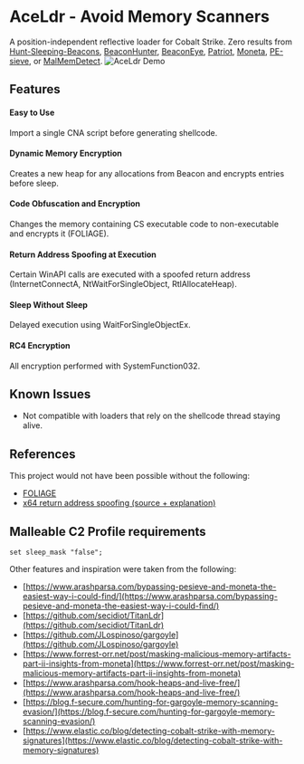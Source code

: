 # AceLdr - Avoid Memory Scanners
A position-independent reflective loader for Cobalt Strike. Zero results from [Hunt-Sleeping-Beacons](https://github.com/thefLink/Hunt-Sleeping-Beacons), [BeaconHunter](https://github.com/3lp4tr0n/BeaconHunter), [BeaconEye](https://github.com/CCob/BeaconEye), [Patriot](https://github.com/joe-desimone/patriot), [Moneta](https://github.com/forrest-orr/moneta), [PE-sieve](https://github.com/hasherezade/pe-sieve), or [MalMemDetect](https://github.com/waldo-irc/MalMemDetect).
![AceLdr Demo](demo.gif)

## Features

#### Easy to Use
Import a single CNA script before generating shellcode.

#### Dynamic Memory Encryption
Creates a new heap for any allocations from Beacon and encrypts entries before sleep.

#### Code Obfuscation and Encryption
Changes the memory containing CS executable code to non-executable and encrypts it (FOLIAGE).

#### Return Address Spoofing at Execution
Certain WinAPI calls are executed with a spoofed return address (InternetConnectA, NtWaitForSingleObject, RtlAllocateHeap).

#### Sleep Without Sleep
Delayed execution using WaitForSingleObjectEx.

#### RC4 Encryption
All encryption performed with SystemFunction032.

## Known Issues
- Not compatible with loaders that rely on the shellcode thread staying alive.

## References
This project would not have been possible without the following:
- [FOLIAGE](https://github.com/secidiot/FOLIAGE)
- [x64 return address spoofing (source + explanation)](https://www.unknowncheats.me/forum/anti-cheat-bypass/268039-x64-return-address-spoofing-source-explanation.html)


## Malleable C2 Profile requirements
    set sleep_mask "false";
    
Other features and inspiration were taken from the following:
- [https://www.arashparsa.com/bypassing-pesieve-and-moneta-the-easiest-way-i-could-find/](https://www.arashparsa.com/bypassing-pesieve-and-moneta-the-easiest-way-i-could-find/)
- [https://github.com/secidiot/TitanLdr](https://github.com/secidiot/TitanLdr)
- [https://github.com/JLospinoso/gargoyle](https://github.com/JLospinoso/gargoyle)
- [https://www.forrest-orr.net/post/masking-malicious-memory-artifacts-part-ii-insights-from-moneta](https://www.forrest-orr.net/post/masking-malicious-memory-artifacts-part-ii-insights-from-moneta)
- [https://www.arashparsa.com/hook-heaps-and-live-free/](https://www.arashparsa.com/hook-heaps-and-live-free/)
- [https://blog.f-secure.com/hunting-for-gargoyle-memory-scanning-evasion/](https://blog.f-secure.com/hunting-for-gargoyle-memory-scanning-evasion/)
- [https://www.elastic.co/blog/detecting-cobalt-strike-with-memory-signatures](https://www.elastic.co/blog/detecting-cobalt-strike-with-memory-signatures)
